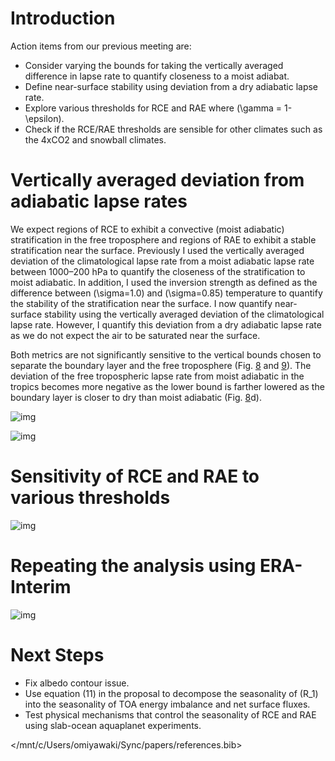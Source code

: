 

# Introduction

Action items from our previous meeting are:

-   Consider varying the bounds for taking the vertically averaged difference in lapse rate to quantify closeness to a moist adiabat.
-   Define near-surface stability using deviation from a dry adiabatic lapse rate.
-   Explore various thresholds for RCE and RAE where \(\gamma = 1-\epsilon\).
-   Check if the RCE/RAE thresholds are sensible for other climates such as the 4xCO2 and snowball climates.


# Vertically averaged deviation from adiabatic lapse rates

We expect regions of RCE to exhibit a convective (moist adiabatic) stratification in the free troposphere and regions of RAE to exhibit a stable stratification near the surface. Previously I used the vertically averaged deviation of the climatological lapse rate from a moist adiabatic lapse rate between 1000&#x2013;200 hPa to quantify the closeness of the stratification to moist adiabatic. In addition, I used the inversion strength as defined as the difference between \(\sigma=1.0\) and \(\sigma=0.85\) temperature to quantify the stability of the stratification near the surface. I now quantify near-surface stability using the vertically averaged deviation of the climatological lapse rate. However, I quantify this deviation from a dry adiabatic lapse rate as we do not expect the air to be saturated near the surface.

Both metrics are not significantly sensitive to the vertical bounds chosen to separate the boundary layer and the free troposphere (Fig. [8](#org9afc405) and [9](#orgaf4835c)). The deviation of the free tropospheric lapse rate from moist adiabatic in the tropics becomes more negative as the lower bound is farther lowered as the boundary layer is closer to dry than moist adiabatic (Fig. [8](#org9afc405)d).

![img](./malr_si_bl.png "The vertically averaged deviation of the climatological free tropospheric lapse rate from a moist adiabatic lapse rate between a) \(\sigma=0.75\) and 0.3, b) \(\sigma=0.8\) and 0.3, c) \(\sigma=0.85\) and 0.3, and d) \(\sigma=0.9\) and 0.3.")

![img](./dalr_si_bl.png "The vertically averaged deviation of the climatological near surface lapse rate from a dry adiabatic lapse rate between a) \(\sigma=1.0\) and 0.75, b) \(\sigma=1.0\) and 0.8, c) \(\sigma=1.0\) and 0.85, and d) \(\sigma=1.0\) and 0.9.")


# Sensitivity of RCE and RAE to various thresholds

![img](./mpi-ctrl-r1-thresh.png)


# Repeating the analysis using ERA-Interim

![img](../../figures/erai/std/energy-flux/lo/ann/div79-all.png "Annually-averaged energy fluxes in the vertically-integrated MSE budget. Blue-orange is surface turbulent fluxes, red is the sum of MSE tendency and flux divergence, and gray is atmospheric radiative cooling. The surface turbulent flux is inferred as the residual of the other terms.")


# Next Steps

-   Fix albedo contour issue.
-   Use equation (11) in the proposal to decompose the seasonality of \(R_1\) into the seasonality of TOA energy imbalance and net surface fluxes.
-   Test physical mechanisms that control the seasonality of RCE and RAE using slab-ocean aquaplanet experiments.


</mnt/c/Users/omiyawaki/Sync/papers/references.bib>

